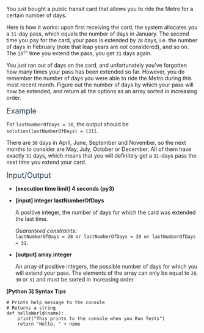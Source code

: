 <p>You just bought a public transit card that allows you to ride the Metro for a certain number of days.</p>
<p>Here is how it works: upon first receiving the card, the system allocates you a <code>31</code>-day pass, which equals the number of days in January. The second time you pay for the card, your pass is extended by <code>28</code> days, i.e. the number of days in February (note that leap years are not considered), and so on. The <code>13<sup>th</sup></code> time you extend the pass, you get <code>31</code> days again.</p>
<p>You just ran out of days on the card, and unfortunately you've forgotten how many times your pass has been extended so far. However, you do remember the number of days you were able to ride the Metro during this most recent month. Figure out the number of days by which your pass will now be extended, and return all the options as an array sorted in increasing order.</p>
<p><span class="markdown--header" style="color:#2b3b52;font-size:1.4em">Example</span></p>
<p>For <code>lastNumberOfDays = 30</code>, the output should be<br />
<code>solution(lastNumberOfDays) = [31]</code>.</p>
<p>There are <code>30</code> days in April, June, September and November, so the next months to consider are May, July, October or December. All of them have exactly <code>31</code> days, which means that you will definitely get a <code>31</code>-days pass the next time you extend your card.</p>
<p><span class="markdown--header" style="color:#2b3b52;font-size:1.4em">Input/Output</span></p>
<ul>
<li>
<p><strong>[execution time limit] 4 seconds (py3)</strong></p>
</li>
<li>
<p><strong>[input] integer lastNumberOfDays</strong></p>
<p>A positive integer, the number of days for which the card was extended the last time.</p>
<p><em>Guaranteed constraints:</em><br />
<code>lastNumberOfDays = 28 or lastNumberOfDays = 30 or lastNumberOfDays = 31</code>.</p>
</li>
<li>
<p><strong>[output] array.integer</strong></p>
<p>An array of positive integers, the possible number of days for which you will extend your pass. The elements of the array can only be equal to <code>28</code>, <code>30</code> or <code>31</code> and must be sorted in increasing order.</p>
</li>
</ul>
<p><strong>[Python 3] Syntax Tips</strong></p>
<pre><code class="language-python"><span class="hljs-comment"># Prints help message to the console</span>
<span class="hljs-comment"># Returns a string</span>
<span class="hljs-keyword">def</span> <span class="hljs-title function_">helloWorld</span>(<span class="hljs-params">name</span>):
    <span class="hljs-built_in">print</span>(<span class="hljs-string">"This prints to the console when you Run Tests"</span>)
    <span class="hljs-keyword">return</span> <span class="hljs-string">"Hello, "</span> + name

</code></pre>
